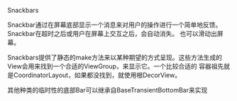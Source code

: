 Snackbars

Snackbar通过在屏幕底部显示一个消息来对用户的操作进行一个简单地反馈。Snackbar在超时之后或用户在屏幕上交互之后，会自动消失。
也可以滑动出屏幕。

Snackbars提供了静态的make方法来以某种期望的方式呈现。这些方法生成的View会用来找到一个合适的ViewGroup，来显示它。一个比较合适的
容器祖先就是CoordinatorLayout，如果都没找到，就使用根DecorView。

其他种类的临时性的底部Bar可以继承自BaseTransientBottomBar来实现